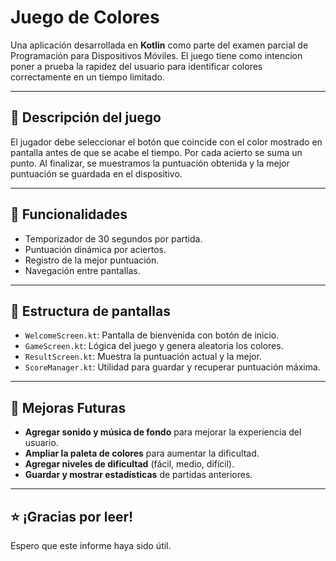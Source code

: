 # Juego de Colores

Una aplicación  desarrollada en **Kotlin** como parte del examen parcial de Programación para Dispositivos Móviles. 
El juego tiene como intencion poner a prueba la rapidez del usuario para identificar colores correctamente en un tiempo limitado.

---

## 🧠 Descripción del juego

El jugador debe seleccionar el botón que coincide con el color mostrado en pantalla antes de que se acabe el tiempo. 
Por cada acierto se suma un punto. Al finalizar, se muestramos la puntuación obtenida y la mejor puntuación se guardada en el dispositivo.

---

## 🚀 Funcionalidades

- Temporizador de 30 segundos por partida.
- Puntuación dinámica por aciertos.
- Registro de la mejor puntuación.
- Navegación entre pantallas.

---

## 🧩 Estructura de pantallas

- `WelcomeScreen.kt`: Pantalla de bienvenida con botón de inicio.
- `GameScreen.kt`: Lógica del juego y genera aleatoria los colores.
- `ResultScreen.kt`: Muestra la puntuación actual y la mejor.
- `ScoreManager.kt`: Utilidad para guardar y recuperar puntuación máxima.

---

## 🔮 Mejoras Futuras

- **Agregar sonido y música de fondo** para mejorar la experiencia del usuario.
- **Ampliar la paleta de colores** para aumentar la dificultad.
- **Agregar niveles de dificultad** (fácil, medio, difícil).
- **Guardar y mostrar estadísticas** de partidas anteriores.
---

## ⭐ **¡Gracias por leer!**  
Espero que este informe haya sido útil.
